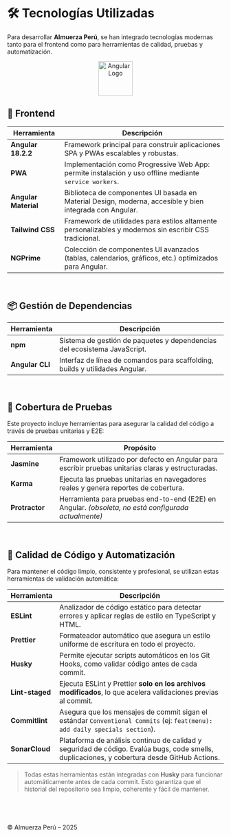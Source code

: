 # 🛠️ Tecnologías Utilizadas

Para desarrollar **Almuerza Perú**, se han integrado tecnologías modernas tanto para el frontend como para herramientas de calidad, pruebas y automatización.

<p align="center">
  <img src="https://angular.io/assets/images/logos/angular/angular.svg" alt="Angular Logo" width="80" />
</p>


## 🎯 Frontend

| Herramienta           | Descripción                                                                                                     |
|-----------------------|-----------------------------------------------------------------------------------------------------------------|
| **Angular 18.2.2**    | Framework principal para construir aplicaciones SPA y PWAs escalables y robustas.                               |
| **PWA**               | Implementación como Progressive Web App: permite instalación y uso offline mediante `service workers`.          |
| **Angular Material**  | Biblioteca de componentes UI basada en Material Design, moderna, accesible y bien integrada con Angular.        |
| **Tailwind CSS**      | Framework de utilidades para estilos altamente personalizables y modernos sin escribir CSS tradicional.         |
| **NGPrime**           | Colección de componentes UI avanzados (tablas, calendarios, gráficos, etc.) optimizados para Angular.           |

&nbsp;

## 📦 Gestión de Dependencias

| Herramienta       | Descripción                                                                 |
|-------------------|-----------------------------------------------------------------------------|
| **npm**           | Sistema de gestión de paquetes y dependencias del ecosistema JavaScript.    |
| **Angular CLI**   | Interfaz de línea de comandos para scaffolding, builds y utilidades Angular.|

&nbsp;

## 🧪 Cobertura de Pruebas

Este proyecto incluye herramientas para asegurar la calidad del código a través de pruebas unitarias y E2E:

| Herramienta     | Propósito                                                                                                  |
|-----------------|------------------------------------------------------------------------------------------------------------|
| **Jasmine**     | Framework utilizado por defecto en Angular para escribir pruebas unitarias claras y estructuradas.         |
| **Karma**       | Ejecuta las pruebas unitarias en navegadores reales y genera reportes de cobertura.                        |
| **Protractor**  | Herramienta para pruebas end-to-end (E2E) en Angular. *(obsoleta, no está configurada actualmente)*        |

&nbsp;

## 🧹 Calidad de Código y Automatización

Para mantener el código limpio, consistente y profesional, se utilizan estas herramientas de validación automática:

| Herramienta        | Descripción                                                                                                                                        |
|--------------------|----------------------------------------------------------------------------------------------------------------------------------------------------|
| **ESLint**         | Analizador de código estático para detectar errores y aplicar reglas de estilo en TypeScript y HTML.                                               |
| **Prettier**       | Formateador automático que asegura un estilo uniforme de escritura en todo el proyecto.                                                            |
| **Husky**          | Permite ejecutar scripts automáticos en los Git Hooks, como validar código antes de cada commit.                                                   |
| **Lint-staged**    | Ejecuta ESLint y Prettier **solo en los archivos modificados**, lo que acelera validaciones previas al commit.                                     |
| **Commitlint**     | Asegura que los mensajes de commit sigan el estándar `Conventional Commits` (ej: `feat(menu): add daily specials section`).                        |
| **SonarCloud**     | Plataforma de análisis continuo de calidad y seguridad de código. Evalúa bugs, code smells, duplicaciones, y cobertura desde GitHub Actions.       |

> Todas estas herramientas están integradas con **Husky** para funcionar automáticamente antes de cada commit. Esto garantiza que el historial del repositorio sea limpio, coherente y fácil de mantener.

&nbsp;
---

© Almuerza Perú – 2025
